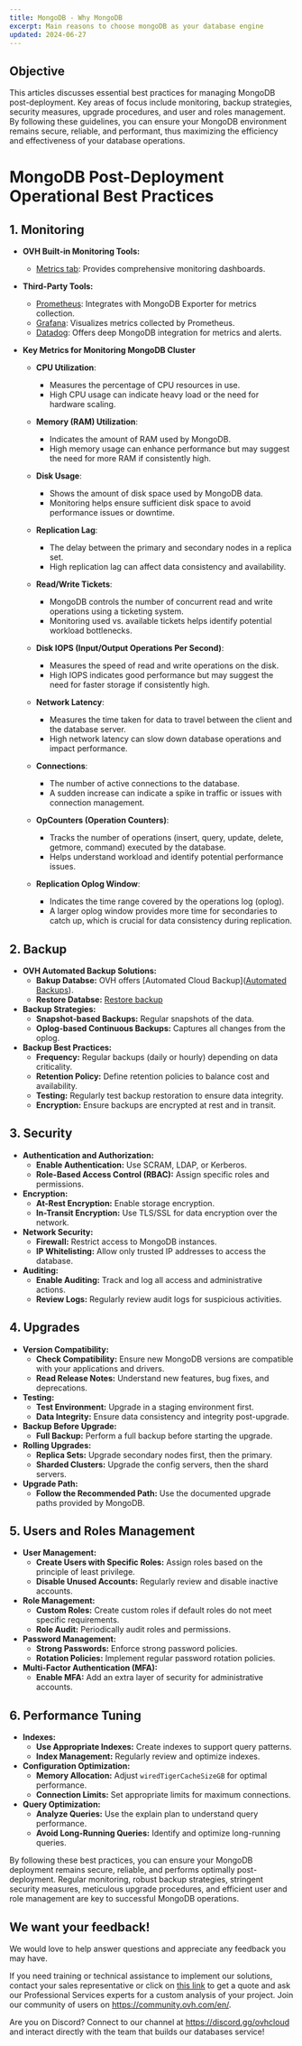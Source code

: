 ```yaml
---
title: MongoDB - Why MongoDB
excerpt: Main reasons to choose mongoDB as your database engine
updated: 2024-06-27
---
```


## Objective

This articles discusses essential best practices for managing MongoDB post-deployment. Key areas of focus include monitoring, backup strategies, security measures, upgrade procedures, and user and roles management. By following these guidelines, you can ensure your MongoDB environment remains secure, reliable, and performant, thus maximizing the efficiency and effectiveness of your database operations.


# MongoDB Post-Deployment Operational Best Practices

## 1. Monitoring
- **OVH Built-in Monitoring Tools:**
  - [Metrics tab](https://help.ovhcloud.com/csm/en-ie-public-cloud-databases-mongodb-monitoring?id=kb_article_view&sysparm_article=KB0061661): Provides comprehensive monitoring dashboards.
- **Third-Party Tools:**
  - [Prometheus](https://prometheus.io/): Integrates with MongoDB Exporter for metrics collection.
  - [Grafana](https://grafana.com/): Visualizes metrics collected by Prometheus.
  - [Datadog](https://docs.datadoghq.com/integrations/mongo/?tab=replicaset): Offers deep MongoDB integration for metrics and alerts.
    
- **Key Metrics for Monitoring MongoDB Cluster**
  - **CPU Utilization**: 
    - Measures the percentage of CPU resources in use.
    - High CPU usage can indicate heavy load or the need for hardware scaling.

  - **Memory (RAM) Utilization**: 
    - Indicates the amount of RAM used by MongoDB.
    - High memory usage can enhance performance but may suggest the need for more RAM if consistently high.

  - **Disk Usage**: 
    - Shows the amount of disk space used by MongoDB data.
    - Monitoring helps ensure sufficient disk space to avoid performance issues or downtime.

  - **Replication Lag**: 
    - The delay between the primary and secondary nodes in a replica set.
    - High replication lag can affect data consistency and availability.

  - **Read/Write Tickets**: 
    - MongoDB controls the number of concurrent read and write operations using a ticketing system.
    - Monitoring used vs. available tickets helps identify potential workload bottlenecks.

  - **Disk IOPS (Input/Output Operations Per Second)**: 
    - Measures the speed of read and write operations on the disk.
    - High IOPS indicates good performance but may suggest the need for faster storage if consistently high.

  - **Network Latency**: 
    - Measures the time taken for data to travel between the client and the database server.
    - High network latency can slow down database operations and impact performance.

  - **Connections**: 
    - The number of active connections to the database.
    - A sudden increase can indicate a spike in traffic or issues with connection management.

  - **OpCounters (Operation Counters)**: 
    - Tracks the number of operations (insert, query, update, delete, getmore, command) executed by the database.
    - Helps understand workload and identify potential performance issues.

  - **Replication Oplog Window**: 
    - Indicates the time range covered by the operations log (oplog).
    - A larger oplog window provides more time for secondaries to catch up, which is crucial for data consistency during replication.


## 2. Backup
- **OVH Automated Backup Solutions:**
  - **Bakup Databse:** OVH offers [Automated Cloud Backup]([Automated Backups](https://help.ovhcloud.com/csm/en-ie-public-cloud-databases-backups?id=kb_article_view&sysparm_article=KB0048698)).
  - **Restore Databse:** [Restore backup](https://help.ovhcloud.com/csm/en-ie-public-cloud-databases-restore-backup?id=kb_article_view&sysparm_article=KB0048800)
- **Backup Strategies:**
  - **Snapshot-based Backups:** Regular snapshots of the data.
  - **Oplog-based Continuous Backups:** Captures all changes from the oplog.
- **Backup Best Practices:**
  - **Frequency:** Regular backups (daily or hourly) depending on data criticality.
  - **Retention Policy:** Define retention policies to balance cost and availability.
  - **Testing:** Regularly test backup restoration to ensure data integrity.
  - **Encryption:** Ensure backups are encrypted at rest and in transit.

## 3. Security
- **Authentication and Authorization:**
  - **Enable Authentication:** Use SCRAM, LDAP, or Kerberos.
  - **Role-Based Access Control (RBAC):** Assign specific roles and permissions.
- **Encryption:**
  - **At-Rest Encryption:** Enable storage encryption.
  - **In-Transit Encryption:** Use TLS/SSL for data encryption over the network.
- **Network Security:**
  - **Firewall:** Restrict access to MongoDB instances.
  - **IP Whitelisting:** Allow only trusted IP addresses to access the database.
- **Auditing:**
  - **Enable Auditing:** Track and log all access and administrative actions.
  - **Review Logs:** Regularly review audit logs for suspicious activities.

## 4. Upgrades
- **Version Compatibility:**
  - **Check Compatibility:** Ensure new MongoDB versions are compatible with your applications and drivers.
  - **Read Release Notes:** Understand new features, bug fixes, and deprecations.
- **Testing:**
  - **Test Environment:** Upgrade in a staging environment first.
  - **Data Integrity:** Ensure data consistency and integrity post-upgrade.
- **Backup Before Upgrade:**
  - **Full Backup:** Perform a full backup before starting the upgrade.
- **Rolling Upgrades:**
  - **Replica Sets:** Upgrade secondary nodes first, then the primary.
  - **Sharded Clusters:** Upgrade the config servers, then the shard servers.
- **Upgrade Path:**
  - **Follow the Recommended Path:** Use the documented upgrade paths provided by MongoDB.

## 5. Users and Roles Management
- **User Management:**
  - **Create Users with Specific Roles:** Assign roles based on the principle of least privilege.
  - **Disable Unused Accounts:** Regularly review and disable inactive accounts.
- **Role Management:**
  - **Custom Roles:** Create custom roles if default roles do not meet specific requirements.
  - **Role Audit:** Periodically audit roles and permissions.
- **Password Management:**
  - **Strong Passwords:** Enforce strong password policies.
  - **Rotation Policies:** Implement regular password rotation policies.
- **Multi-Factor Authentication (MFA):**
  - **Enable MFA:** Add an extra layer of security for administrative accounts.

## 6. Performance Tuning
- **Indexes:**
  - **Use Appropriate Indexes:** Create indexes to support query patterns.
  - **Index Management:** Regularly review and optimize indexes.
- **Configuration Optimization:**
  - **Memory Allocation:** Adjust `wiredTigerCacheSizeGB` for optimal performance.
  - **Connection Limits:** Set appropriate limits for maximum connections.
- **Query Optimization:**
  - **Analyze Queries:** Use the explain plan to understand query performance.
  - **Avoid Long-Running Queries:** Identify and optimize long-running queries.

By following these best practices, you can ensure your MongoDB deployment remains secure, reliable, and performs optimally post-deployment. Regular monitoring, robust backup strategies, stringent security measures, meticulous upgrade procedures, and efficient user and role management are key to successful MongoDB operations.


## We want your feedback!

We would love to help answer questions and appreciate any feedback you may have.

If you need training or technical assistance to implement our solutions, contact your sales representative or click on [this link](https://www.ovhcloud.com/en-gb/professional-services/) to get a quote and ask our Professional Services experts for a custom analysis of your project. Join our community of users on <https://community.ovh.com/en/>.

Are you on Discord? Connect to our channel at <https://discord.gg/ovhcloud> and interact directly with the team that builds our databases service!
